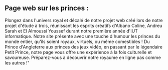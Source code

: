 ## Page web sur les princes :
  Plongez dans l'univers royal et décalé de notre projet web créé lors de notre projet d'étude à trois, 
  réunissant les esprits créatifs d'Albano Coline, Andreu Sarah et El Almoussi Youssef durant notre première année d'IUT informatique. 
  Notre site présente avec une touche d'humour les princes du monde entier, qu'ils soient royaux, virtuels, ou même comestibles ! 
  Du Prince d'Angleterre aux princes des jeux vidéo, en passant par le légendaire Petit Prince, notre page vous offre une expérience 
  à la fois culturelle et savoureuse. Préparez-vous à découvrir notre royaume en ligne pas comme les autres !"

